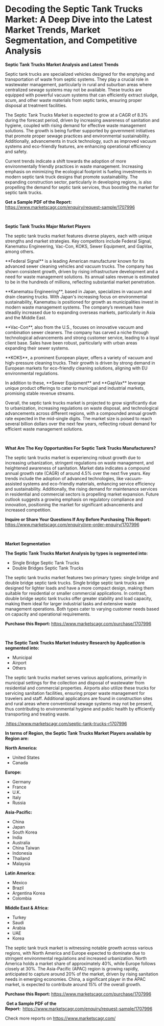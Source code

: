<p><h1>Decoding the Septic Tank Trucks Market: A Deep Dive into the Latest Market Trends, Market Segmentation, and Competitive Analysis</h1></p><p><strong>Septic Tank Trucks Market Analysis and Latest Trends</strong></p>
<p><p>Septic tank trucks are specialized vehicles designed for the emptying and transportation of waste from septic systems. They play a crucial role in wastewater management, particularly in rural and suburban areas where centralized sewage systems may not be available. These trucks are equipped with powerful vacuum systems that can efficiently extract sludge, scum, and other waste materials from septic tanks, ensuring proper disposal at treatment facilities.</p><p>The Septic Tank Trucks Market is expected to grow at a CAGR of 8.3% during the forecast period, driven by increasing awareness of sanitation and hygiene, coupled with rising demand for effective waste management solutions. The growth is being further supported by government initiatives that promote proper sewage practices and environmental sustainability. Additionally, advancements in truck technology, such as improved vacuum systems and eco-friendly features, are enhancing operational efficiency and safety.</p><p>Current trends indicate a shift towards the adoption of more environmentally friendly practices in waste management. Increasing emphasis on minimizing the ecological footprint is fueling investments in modern septic tank truck designs that promote sustainability. The expanding construction sector, particularly in developing regions, is also propelling the demand for septic tank services, thus boosting the market for septic tank trucks.</p></p>
<p><strong>Get a Sample PDF of the Report:&nbsp;</strong> <a href="https://www.marketscagr.com/enquiry/request-sample/1707996?utm_campaign=1869&utm_medium=2&utm_source=Github&utm_content=ia&utm_term=19022025&utm_id=septic-tank-trucks">https://www.marketscagr.com/enquiry/request-sample/1707996</a></p>
<p>&nbsp;</p>
<p><strong>Septic Tank Trucks Major Market Players</strong></p>
<p><p>The septic tank trucks market features diverse players, each with unique strengths and market strategies. Key competitors include Federal Signal, Kanematsu Engineering, Vac-Con, KOKS, Sewer Equipment, and GapVax, among others.</p><p>**Federal Signal** is a leading American manufacturer known for its advanced sewer cleaning vehicles and vacuum trucks. The company has shown consistent growth, driven by rising infrastructure development and a need for waste management solutions. Its annual sales revenue is estimated to be in the hundreds of millions, reflecting substantial market penetration.</p><p>**Kanematsu Engineering**, based in Japan, specializes in vacuum and drain cleaning trucks. With Japan's increasing focus on environmental sustainability, Kanematsu is positioned for growth as municipalities invest in modern waste management systems. The company’s revenues have steadily increased due to expanding overseas markets, particularly in Asia and the Middle East.</p><p>**Vac-Con**, also from the U.S., focuses on innovative vacuum and combination sewer cleaners. The company has carved a niche through technological advancements and strong customer service, leading to a loyal client base. Sales have been robust, particularly with urban areas expanding their sewer systems.</p><p>**KOKS**, a prominent European player, offers a variety of vacuum and high-pressure cleaning trucks. Their growth is driven by strong demand in European markets for eco-friendly cleaning solutions, aligning with EU environmental regulations.</p><p>In addition to these, **Sewer Equipment** and **GapVax** leverage unique product offerings to cater to municipal and industrial markets, promising stable revenue streams.</p><p>Overall, the septic tank trucks market is projected to grow significantly due to urbanization, increasing regulations on waste disposal, and technological advancements across different regions, with a compounded annual growth rate expected in the mid-single digits. The market size is poised to reach several billion dollars over the next few years, reflecting robust demand for efficient waste management solutions.</p></p>
<p>&nbsp;</p>
<p><strong>What Are The Key Opportunities For Septic Tank Trucks Manufacturers?</strong></p>
<p><p>The septic tank trucks market is experiencing robust growth due to increasing urbanization, stringent regulations on waste management, and heightened awareness of sanitation. Market data indicates a compound annual growth rate (CAGR) of around 4.5% over the next five years. Key trends include the adoption of advanced technologies, like vacuum-assisted systems and eco-friendly materials, enhancing service efficiency and sustainability. Additionally, the rising demand for maintenance services in residential and commercial sectors is propelling market expansion. Future outlook suggests a growing emphasis on regulatory compliance and innovation, positioning the market for significant advancements and increased competition.</p></p>
<p><strong>Inquire or Share Your Questions If Any Before Purchasing This Report:</strong> <a href="https://www.marketscagr.com/enquiry/pre-order-enquiry/1707996?utm_campaign=1869&utm_medium=2&utm_source=Github&utm_content=ia&utm_term=19022025&utm_id=septic-tank-trucks">https://www.marketscagr.com/enquiry/pre-order-enquiry/1707996</a></p>
<p>&nbsp;</p>
<p><strong>Market Segmentation</strong></p>
<p><strong>The Septic Tank Trucks Market Analysis by types is segmented into:</strong></p>
<p><ul><li>Single Bridge Septic Tank Trucks</li><li>Double Bridges Septic Tank Trucks</li></ul></p>
<p><p>The septic tank trucks market features two primary types: single bridge and double bridge septic tank trucks. Single bridge septic tank trucks are designed for lighter loads and have a more compact design, making them suitable for residential or smaller commercial applications. In contrast, double bridge septic tank trucks offer greater stability and load capacity, making them ideal for larger industrial tasks and extensive waste management operations. Both types cater to varying customer needs based on capacity and operational requirements.</p></p>
<p><strong>Purchase this Report:&nbsp;</strong><a href="https://www.marketscagr.com/purchase/1707996?utm_campaign=1869&utm_medium=2&utm_source=Github&utm_content=ia&utm_term=19022025&utm_id=septic-tank-trucks">https://www.marketscagr.com/purchase/1707996</a></p>
<p>&nbsp;</p>
<p><strong>The Septic Tank Trucks Market Industry Research by Application is segmented into:</strong></p>
<p><ul><li>Municipal</li><li>Airport</li><li>Others</li></ul></p>
<p><p>The septic tank trucks market serves various applications, primarily in municipal settings for the collection and disposal of wastewater from residential and commercial properties. Airports also utilize these trucks for servicing sanitation facilities, ensuring proper waste management for travelers and staff. Additional applications are found in construction sites and rural areas where conventional sewage systems may not be present, thus contributing to environmental hygiene and public health by efficiently transporting and treating waste.</p></p>
<p><a href="https://www.marketscagr.com/septic-tank-trucks-r1707996?utm_campaign=1869&utm_medium=2&utm_source=Github&utm_content=ia&utm_term=19022025&utm_id=septic-tank-trucks">&nbsp;https://www.marketscagr.com/septic-tank-trucks-r1707996</a></p>
<p><strong>In terms of Region, the Septic Tank Trucks Market Players available by Region are:</strong></p>
<p>
    <p> <strong> North America: </strong>
        <ul>
            <li>United States</li>
            <li>Canada</li>
        </ul>
        </p> 
    <p> <strong> Europe: </strong>
        <ul>
            <li>Germany</li>
            <li>France</li>
            <li>U.K.</li>
            <li>Italy</li>
            <li>Russia</li>
        </ul>
        </p> 
    <p> <strong> Asia-Pacific: </strong>
        <ul>
            <li>China</li>
            <li>Japan</li>
            <li>South Korea</li>
            <li>India</li>
            <li>Australia</li>
            <li>China Taiwan</li>
            <li>Indonesia</li>
            <li>Thailand</li>
            <li>Malaysia</li>
        </ul>
        </p> 
    <p> <strong> Latin America: </strong>
        <ul>
            <li>Mexico</li>
            <li>Brazil</li>
            <li>Argentina Korea</li>
            <li>Colombia</li>
        </ul>
        </p> 
    <p> <strong> Middle East & Africa: </strong>
        <ul>
            <li>Turkey</li>
            <li>Saudi</li>
            <li>Arabia</li>
            <li>UAE</li>
            <li>Korea</li>
        </ul>
    </p>
    </p>
<p><p>The septic tank truck market is witnessing notable growth across various regions, with North America and Europe expected to dominate due to stringent environmental regulations and increased urbanization. North America holds a market share of approximately 40%, while Europe follows closely at 30%. The Asia-Pacific (APAC) region is growing rapidly, anticipated to capture around 20% of the market, driven by rising sanitation needs in emerging economies. China, a significant player in the APAC market, is expected to contribute around 15% of the overall growth.</p></p>
<p><strong>Purchase this Report: </strong><a href="https://www.marketscagr.com/purchase/1707996?utm_campaign=1869&utm_medium=2&utm_source=Github&utm_content=ia&utm_term=19022025&utm_id=septic-tank-trucks">https://www.marketscagr.com/purchase/1707996</a></p>
<p>&nbsp;<strong>Get a Sample PDF of the Report:&nbsp;&nbsp;</strong><a href="https://www.marketscagr.com/enquiry/request-sample/1707996?utm_campaign=1869&utm_medium=2&utm_source=Github&utm_content=ia&utm_term=19022025&utm_id=septic-tank-trucks">https://www.marketscagr.com/enquiry/request-sample/1707996</a></p>
<p><strong></strong></p>
<p>Check more reports on <a href="https://www.marketscagr.com/?utm_campaign=1869&utm_medium=2&utm_source=Github&utm_content=ia&utm_term=19022025&utm_id=septic-tank-trucks">https://www.marketscagr.com/</a></p>